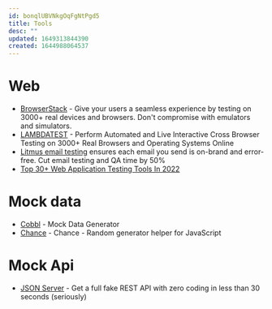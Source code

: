 ```yaml
---
id: bonqlUBVNkgOqFgNtPgd5
title: Tools
desc: ""
updated: 1649313844390
created: 1644988064537
---
```


# Web

- [BrowserStack](https://www.browserstack.com/) - Give your users a seamless experience by testing on 3000+ real devices and browsers. Don't compromise with emulators and simulators.
- [LAMBDATEST](https://www.lambdatest.com/) - Perform Automated and Live Interactive Cross Browser Testing on 3000+ Real Browsers and Operating Systems Online
- [Litmus email testing](https://www.litmus.com/email-testing/) ensures each email you send is on-brand and error-free. Cut email testing and QA time by 50%
- [Top 30+ Web Application Testing Tools In 2022](https://www.softwaretestinghelp.com/most-popular-web-application-testing-tools/)

# Mock data

- [Cobbl](https://cobbl.io/) - Mock Data Generator
- [Chance](https://github.com/chancejs/chancejs) - Chance - Random generator helper for JavaScript

# Mock Api

- [JSON Server](https://github.com/typicode/json-server) - Get a full fake REST API with zero coding in less than 30 seconds (seriously)
